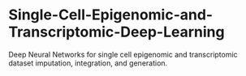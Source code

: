 # Single-Cell-Epigenomic-and-Transcriptomic-Deep-Learning
Deep Neural Networks for single cell epigenomic and transcriptomic dataset imputation, integration, and generation. 
